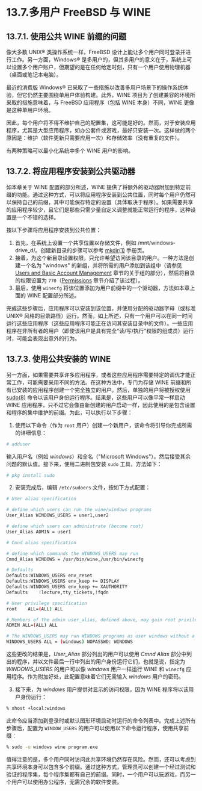 # 13.7.多用户 FreeBSD 与 WINE

## 13.7.1. 使用公共 WINE 前缀的问题

像大多数 UNIX® 类操作系统一样，FreeBSD 设计上能让多个用户同时登录并进行工作。另一方面，Windows® 是多用户的，但其多用户的意义在于，系统上可以设置多个用户账户，但期望的是在任何给定时刻，只有一个用户使用物理机器（桌面或笔记本电脑）。

最近的消费版 Windows® 已采取了一些措施以改善多用户场景下的操作系统体验，但它仍然主要围绕单用户体验构建。此外，WINE 项目为了创建兼容的环境所采取的措施意味着，与 FreeBSD 应用程序（包括 WINE 本身）不同，WINE 更像是这种单用户环境。

因此，每个用户将不得不维护自己的配置集，这可能是好的。然而，对于安装应用程序，尤其是大型应用程序，如办公套件或游戏，最好只安装一次。这样做的两个原因是：维护（软件更新只需要应用一次）和存储效率（没有重复的文件）。

有两种策略可以最小化系统中多个 WINE 用户的影响。

## 13.7.2. 将应用程序安装到公共驱动器

如本章关于 WINE 配置的部分所述，WINE 提供了将额外的驱动器附加到特定前缀的功能。通过这种方式，可以将应用程序安装到公共位置，同时每个用户仍然可以保持自己的前缀，其中可能保存特定的设置（具体取决于程序）。如果需要共享的应用程序较少，且它们是那些只需少量自定义调整就能正常运行的程序，这种设置是一个不错的选择。

按以下步骤将应用程序安装到公共位置：

1. 首先，在系统上设置一个共享位置以存储文件，例如 /mnt/windows-drive\_d/。创建新目录的步骤可以参考 [mkdir(1)](https://man.freebsd.org/cgi/man.cgi?query=mkdir&sektion=1&format=html) 手册页。
2. 接着，为这个新目录设置权限，只允许希望访问该目录的用户。一种方法是创建一个名为 "windows" 的新组，并将所需的用户添加到该组中（请参见 [Users and Basic Account Management](https://docs.freebsd.org/en/books/handbook/basics/#users-groups) 章节的关于组的部分），然后将目录的权限设置为 `770`（[Permissions](https://docs.freebsd.org/en/books/handbook/basics/#permissions) 章节介绍了该过程）。
3. 最后，使用 `winecfg` 将该位置添加为用户前缀中的一个驱动器，方法如本章上面的 WINE 配置部分所述。

完成这些步骤后，应用程序可以安装到该位置，并使用分配的驱动器字母（或标准 UNIX® 风格的目录路径）运行。然而，如上所述，只有一个用户可以在同一时间运行这些应用程序（这些应用程序可能正在访问其安装目录中的文件）。一些应用程序在非所有者的用户（即使该用户是具有完全“读/写/执行”权限的组成员）运行时，可能会表现出意外的行为。

## 13.7.3. 使用公共安装的 WINE

另一方面，如果需要共享许多应用程序，或者这些应用程序需要特定的调优才能正常工作，可能需要采用不同的方法。在这种方法中，专门为存储 WINE 前缀和所有已安装的应用程序创建一个完全独立的用户。然后，单独的用户将被授权使用 [sudo(8)](https://man.freebsd.org/cgi/man.cgi?query=sudo&sektion=8&format=html) 命令以该用户身份运行程序。结果是，这些用户可以像平常一样启动 WINE 应用程序，只不过它会像由新创建的用户启动一样，因此使用的是包含设置和程序的集中维护的前缀。为此，可以执行以下步骤：

1. 使用以下命令（作为 `root` 用户）创建一个新用户，该命令将引导你完成所需的详细信息：

```sh
# adduser
```

输入用户名（例如 *windows*）和全名（"Microsoft Windows"）。然后接受其余问题的默认值。接下来，使用二进制包安装 `sudo` 工具，方法如下：

```sh
# pkg install sudo
```

2. 安装完成后，编辑 `/etc/sudoers` 文件，按如下方式配置：

```sh
# User alias specification

# define which users can run the wine/windows programs
User_Alias WINDOWS_USERS = user1,user2

# define which users can administrate (become root)
User_Alias ADMIN = user1

# Cmnd alias specification

# define which commands the WINDOWS_USERS may run
Cmnd_Alias WINDOWS = /usr/bin/wine,/usr/bin/winecfg

# Defaults
Defaults:WINDOWS_USERS env_reset
Defaults:WINDOWS_USERS env_keep += DISPLAY
Defaults:WINDOWS_USERS env_keep += XAUTHORITY
Defaults    !lecture,tty_tickets,!fqdn

# User privilege specification
root    ALL=(ALL) ALL

# Members of the admin user_alias, defined above, may gain root privileges
ADMIN ALL=(ALL) ALL

# The WINDOWS_USERS may run WINDOWS programs as user windows without a password
WINDOWS_USERS ALL = (windows) NOPASSWD: WINDOWS
```

这些更改的结果是，*User_Alias* 部分列出的用户可以使用 *Cmnd Alias* 部分中列出的程序，并以文件最后一行中列出的用户身份运行它们，也就是说，指定为 *WINDOWS_USERS* 的用户可以像 *windows* 用户一样运行 WINE 和 `winecfg` 应用程序。作为附加好处，此配置意味着它们无需输入 *windows* 用户的密码。

3. 接下来，为 *windows* 用户提供对显示的访问权限，因为 WINE 程序将以该用户身份运行：

```sh
% xhost +local:windows
```

此命令应当添加到登录时或默认图形环境启动时运行的命令列表中。完成上述所有步骤后，配置为 `WINDOW_USERS` 的用户可以使用以下命令运行程序，使用共享前缀：

```sh
% sudo -u windows wine program.exe
```

值得注意的是，多个用户同时访问此共享环境仍然存在风险。然而，还可以考虑到共享环境本身可以包含多个前缀。通过这种方式，管理员可以创建一个经过测试和验证的程序集，每个程序集都有自己的前缀。同时，一个用户可以玩游戏，而另一个用户可以使用办公程序，无需冗余的软件安装。
